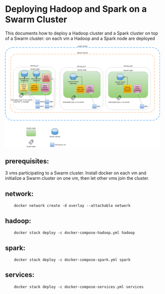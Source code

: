 # Deploying Hadoop and Spark on a Swarm Cluster

This documents how to deploy a Hadoop cluster and a Spark cluster on top of a Swarm cluster:
on each vm a Hadoop and a Spark node are deployed

![Schéma d'architechture](docs/hadoop-spark-cluster-swarm.png)

## prerequisites:
3 vms participating to a Swarm cluster. Install docker on each vm and initialize a Swarm cluster
on one vm, then let other vms join the cluster.

## network:
```shell
	docker network create -d overlay --attachable network
```

## hadoop:
```shell
	docker stack deploy -c docker-compose-hadoop.yml hadoop
```

## spark:
```shell
	docker stack deploy -c docker-compose-spark.yml spark
```

## services:
```shell
	docker stack deploy -c docker-compose-services.yml services
```